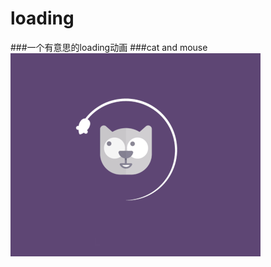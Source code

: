 # loading
###一个有意思的loading动画
###cat and mouse
![loading](https://github.com/super-summer/loading/raw/master/loading.gif)
